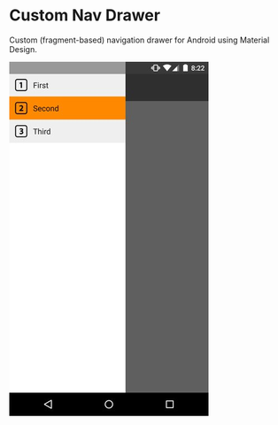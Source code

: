 # Custom Nav Drawer
Custom (fragment-based) navigation drawer for Android using Material Design.

![mock](mock.png)